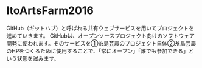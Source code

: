 # ItoArtsFarm2016

GitHub（ギットハブ）と呼ばれる共有ウェブサービスを用いてプロジェクトを進めていきます。
GitHubは、オープンソースプロジェクト向けのソフトウェア開発に使われます。そのサービスを①糸島芸農のプロジェクト自体②糸島芸農のHPをつくるために使用することで、「常にオープン」「誰でも参加できる」という状態を試みます。
